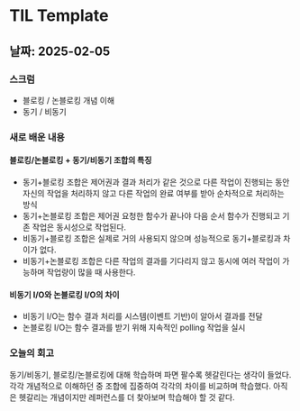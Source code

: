 # TIL Template

## 날짜: 2025-02-05

### 스크럼
- 블로킹 / 논블로킹 개념 이해
- 동기 / 비동기

### 새로 배운 내용
#### 블로킹/논블로킹 + 동기/비동기 조합의 특징
- 동기+블로킹 조합은 제어권과 결과 처리가 같은 것으로 다른 작업이 진행되는 동안 자신의 작업을 처리하지 않고 다른 작업의 완료 여부를 받아 순차적으로 처리하는 방식
- 동기+논블로킹 조합은 제어권 요청한 함수가 끝나야 다음 순서 함수가 진행되고 기존 작업은 동시성으로 작업된다.
- 비동기+블로킹 조합은 실제로 거의 사용되지 않으며 성능적으로 동기+블로킹과 차이가 없다.
- 비동기+논블로킹 조합은 다른 작업의 결과를 기다리지 않고 동시에 여러 작업이 가능하며 작업량이 많을 때 사용한다.

#### 비동기 I/O와 논블로킹 I/O의 차이
- 비동기 I/O는 함수 결과 처리를 시스템(이벤트 기반)이 알아서 결과를 전달
- 논블로킹 I/O는 함수 결과를 받기 위해 지속적인 polling 작업을 실시

### 오늘의 회고
동기/비동기, 블로킹/논블로킹에 대해 학습하며 파면 팔수록 헷갈린다는 생각이 들었다.
각각 개념적으로 이해하던 중 조합에 집중하여 각각의 차이를 비교하며 학습했다.
아직은 헷갈리는 개념이지만 레퍼런스를 더 찾아보며 학습해야 할 것 같다.
